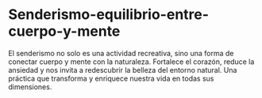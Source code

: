 # Senderismo-equilibrio-entre-cuerpo-y-mente
El senderismo no solo es una actividad recreativa, sino una forma de conectar cuerpo y mente con la naturaleza. Fortalece el corazón, reduce la ansiedad y nos invita a redescubrir la belleza del entorno natural. Una práctica que transforma y enriquece nuestra vida en todas sus dimensiones.

